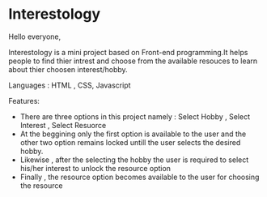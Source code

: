 # Interestology

Hello everyone,

Interestology is a mini project based on Front-end programming.It helps people to find thier intrest and choose from the available resouces to learn about thier choosen interest/hobby.

Languages : HTML , CSS, Javascript

Features:
 - There are three options in this project namely : Select Hobby , Select Interest , Select Resuorce
 - At the beggining only the first option is available to the user and the other two option remains locked untill the user selects the desired hobby.
 - Likewise , after the selecting the hobby the user is required to select his/her interest to unlock the resource option
 - Finally , the resource option becomes available to the user for choosing the resource
 
